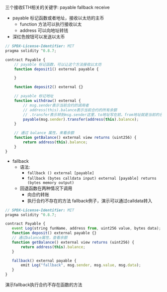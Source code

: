 三个接收ETH相关的关键字: payable fallback receive
- payable 标记函数或者地址，接收以太坊的主币
    - function 方法可以执行接收以太
    - address 可以向地址转钱
- 深红色按钮可以发送以太币 

```js
// SPDX-License-Identifier: MIT
pragma solidity ^0.8.7;

contract Payable {
    // payable 标记函数，可以让这个方法接收以太坊
    function deposit1() external payable {

    }

    function deposit2() external {}

    // payable 标记地址
    function withdraw() external {
        // msg.sender表示当前合约的调用者
        // address(this).balance表示当前合约的所有余额
        // .transfer表示转到msg.sender这里，to地址写在前，from地址就是当前的合约
        payable(msg.sender).transfer(address(this).balance);
    }

    // 通过 balance 属性，来看余额
    function getBalance() external view returns (uint256) {
        return address(this).balance;
    }
}
```

- fallback
    - 语法: 
        - `fallback () external [payable]`
        - `fallback (bytes calldata input) external [payable] returns (bytes memory output)`
    - 回退函数在两种情况下调用
        - 向合约转账
        - 执行合约不存在的方法
fallback例子，演示可以通过calldata转入
```js
// SPDX-License-Identifier: MIT
pragma solidity ^0.8.7;

contract Payable {
   event Log(string funName, address from, uint256 value, bytes data);
   function deposit() external payable {}
   // 通过balance属性，查看余额
   function getBalance() external view returns (uint256) {
       return address(this).balance;
   }

   fallback() external payable {
       emit Log("fallback", msg.sender, msg.value, msg.data);
   }
}
```
演示fallback执行合约不存在函数的方法